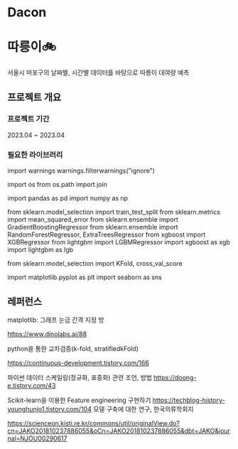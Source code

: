 # Dacon

# 따릉이🚲
서울시 마포구의 날짜별, 시간별 데이터를 바탕으로 따릉이 대여량 예측

## 프로젝트 개요

### 프로젝트 기간

2023.04 ~ 2023.04

### 필요한 라이브러리
import warnings
warnings.filterwarnings("ignore")

import os
from os.path import join

import pandas as pd
import numpy as np

from sklearn.model_selection import train_test_split
from sklearn.metrics import mean_squared_error
from sklearn.ensemble import GradientBoostingRegressor
from sklearn.ensemble import RandomForestRegressor, ExtraTreesRegressor
from xgboost import XGBRegressor
from lightgbm import LGBMRegressor
import xgboost as xgb
import lightgbm as lgb

from sklearn.model_selection import KFold, cross_val_score

import matplotlib.pyplot as plt
import seaborn as sns

## 레퍼런스

matplotlib: 그래프 눈금 간격 지정 방

https://www.dinolabs.ai/88

python을 통한 교차검증(k-fold, stratifiedkFold)

https://continuous-development.tistory.com/166

파이썬 데이터 스케일링(정규화, 표중화) 관련 조언, 방법
https://doong-e.tistory.com/43

Scikit-learn을 이용한 Feature engineering 구현하기
https://techblog-history-younghunjo1.tistory.com/104 모델 구축에 대한 연구, 한국의류학회지

https://scienceon.kisti.re.kr/commons/util/originalView.do?cn=JAKO201810237886055&oCn=JAKO201810237886055&dbt=JAKO&journal=NJOU00290617
